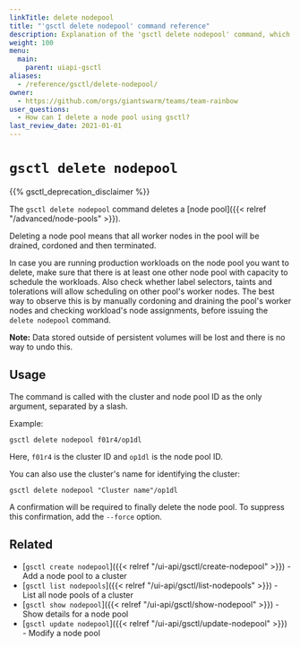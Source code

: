 ```yaml
---
linkTitle: delete nodepool
title: "'gsctl delete nodepool' command reference"
description: Explanation of the 'gsctl delete nodepool' command, which deletes a node pool.
weight: 100
menu:
  main:
    parent: uiapi-gsctl
aliases:
  - /reference/gsctl/delete-nodepool/
owner:
  - https://github.com/orgs/giantswarm/teams/team-rainbow
user_questions:
  - How can I delete a node pool using gsctl?
last_review_date: 2021-01-01
---
```


# `gsctl delete nodepool`

{{% gsctl_deprecation_disclaimer %}}

The `gsctl delete nodepool` command deletes a [node pool]({{< relref "/advanced/node-pools" >}}).

Deleting a node pool means that all worker nodes in the pool will be drained,
cordoned and then terminated.

In case you are running production workloads on the node pool you want to delete,
make sure that there is at least one other node pool with capacity to
schedule the workloads. Also check whether label selectors, taints and
tolerations will allow scheduling on other pool's worker nodes. The best
way to observe this is by manually cordoning and draining the pool's
worker nodes and checking workload's node assignments, before issuing
the `delete nodepool` command.

**Note:** Data stored outside of persistent volumes will be lost and there is
no way to undo this.

## Usage

The command is called with the cluster and node pool ID as the only argument,
separated by a slash.

Example:

```nohighlight
gsctl delete nodepool f01r4/op1dl
```

Here, `f01r4` is the cluster ID and `op1dl` is the node pool ID.

You can also use the cluster's name for identifying the cluster:

```nohighlight
gsctl delete nodepool "Cluster name"/op1dl
```

A confirmation will be required to finally delete the node pool. To suppress this
confirmation, add the `--force` option.

## Related

- [`gsctl create nodepool`]({{< relref "/ui-api/gsctl/create-nodepool" >}}) - Add a node pool to a cluster
- [`gsctl list nodepools`]({{< relref "/ui-api/gsctl/list-nodepools" >}}) - List all node pools of a cluster
- [`gsctl show nodepool`]({{< relref "/ui-api/gsctl/show-nodepool" >}}) - Show details for a node pool
- [`gsctl update nodepool`]({{< relref "/ui-api/gsctl/update-nodepool" >}}) - Modify a node pool
